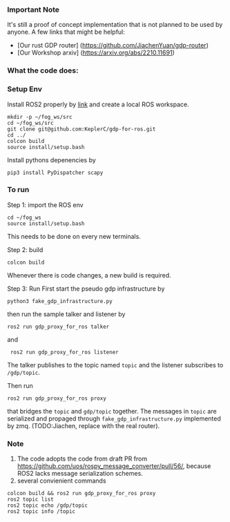 ### Important Note

It's still a proof of concept implementation that is not planned to be used by anyone. A few links that might be helpful: 
* [Our rust GDP router] (https://github.com/JiachenYuan/gdp-router)
* [Our Workshop arxiv] (https://arxiv.org/abs/2210.11691)



### What the code does: 


### Setup Env
Install ROS2 properly by [link](
https://docs.ros.org/en/humble/Installation/Ubuntu-Install-Debians.html)
and create a local ROS workspace.
```
mkdir -p ~/fog_ws/src
cd ~/fog_ws/src
git clone git@github.com:KeplerC/gdp-for-ros.git
cd ../
colcon build
source install/setup.bash
```

Install pythons depenencies by
```
pip3 install PyDispatcher scapy
```

### To run 

Step 1: import the ROS env 
```
cd ~/fog_ws
source install/setup.bash
```
This needs to be done on every new terminals.

Step 2: build
```
colcon build
```
Whenever there is code changes, a new build is required.

Step 3: Run
First start the pseudo gdp infrastructure by 
```
python3 fake_gdp_infrastructure.py
```
then run the sample talker and listener by
```
ros2 run gdp_proxy_for_ros talker
```
and
```
 ros2 run gdp_proxy_for_ros listener
```
The talker publishes to the topic named `topic` and the listener subscribes to `/gdp/topic`. 

Then run
```
ros2 run gdp_proxy_for_ros proxy
```
that bridges the `topic` and `gdp/topic` together. The messages in `topic` are serialized and propaged through `fake_gdp_infrastructure.py` implemented by zmq. (TODO:Jiachen, replace with the real router). 

### Note

1. The code adopts the code from draft PR from https://github.com/uos/rospy_message_converter/pull/56/, because ROS2 lacks message serialization schemes. 
2. several convienient commands 
```
colcon build && ros2 run gdp_proxy_for_ros proxy
ros2 topic list
ros2 topic echo /gdp/topic
ros2 topic info /topic
```
